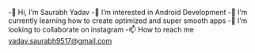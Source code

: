 -👋 Hi, I’m Saurabh Yadav
-👀 I’m interested in Android Development
-🌱 I’m currently learning how to create optimized and super smooth apps
-💞️ I’m looking to collaborate on instagram
-📫 How to reach me yadav.saurabh9517@gmail.com

